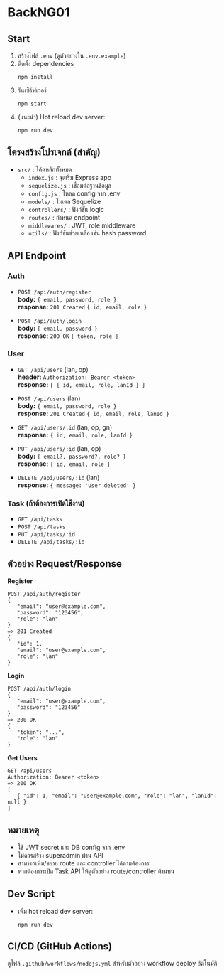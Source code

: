 # BackNG01

## Start

1. สร้างไฟล์ `.env` (ดูตัวอย่างใน `.env.example`)
2. ติดตั้ง dependencies
    ```
    npm install
    ```
3. รันเซิร์ฟเวอร์
    ```
    npm start
    ```
4. (แนะนำ) Hot reload dev server:
    ```
    npm run dev
    ```

## โครงสร้างโปรเจกต์ (สำคัญ)

- `src/` : โค้ดหลักทั้งหมด
   - `index.js` : จุดเริ่ม Express app
   - `sequelize.js` : เชื่อมต่อฐานข้อมูล
   - `config.js` : โหลด config จาก .env
   - `models/` : โมเดล Sequelize
   - `controllers/` : ฟังก์ชัน logic
   - `routes/` : กำหนด endpoint
   - `middlewares/` : JWT, role middleware
   - `utils/` : ฟังก์ชันช่วยเหลือ เช่น hash password

## API Endpoint

### Auth
- `POST /api/auth/register`  
   **body:** `{ email, password, role }`  
   **response:** `201 Created` `{ id, email, role }`

- `POST /api/auth/login`  
   **body:** `{ email, password }`  
   **response:** `200 OK` `{ token, role }`

### User
- `GET /api/users` (lan, op)  
   **header:** `Authorization: Bearer <token>`  
   **response:** `[ { id, email, role, lanId } ]`

- `POST /api/users` (lan)  
   **body:** `{ email, password, role }`  
   **response:** `201 Created` `{ id, email, role, lanId }`

- `GET /api/users/:id` (lan, op, gn)  
   **response:** `{ id, email, role, lanId }`

- `PUT /api/users/:id` (lan, op)  
   **body:** `{ email?, password?, role? }`  
   **response:** `{ id, email, role }`

- `DELETE /api/users/:id` (lan)  
   **response:** `{ message: 'User deleted' }`

### Task (ถ้าต้องการเปิดใช้งาน)
- `GET /api/tasks`  
- `POST /api/tasks`  
- `PUT /api/tasks/:id`  
- `DELETE /api/tasks/:id`

## ตัวอย่าง Request/Response

**Register**
```
POST /api/auth/register
{
   "email": "user@example.com",
   "password": "123456",
   "role": "lan"
}
=> 201 Created
{
   "id": 1,
   "email": "user@example.com",
   "role": "lan"
}
```

**Login**
```
POST /api/auth/login
{
   "email": "user@example.com",
   "password": "123456"
}
=> 200 OK
{
   "token": "...",
   "role": "lan"
}
```

**Get Users**
```
GET /api/users
Authorization: Bearer <token>
=> 200 OK
[
   { "id": 1, "email": "user@example.com", "role": "lan", "lanId": null }
]
```

## หมายเหตุ
- ใช้ JWT secret และ DB config จาก .env
- ไม่ควรสร้าง superadmin ผ่าน API
- สามารถเพิ่ม/ขยาย route และ controller ได้ตามต้องการ
- หากต้องการเปิด Task API ให้ดูตัวอย่าง route/controller ด้านบน

## Dev Script
- เพิ่ม hot reload dev server:
   ```
   npm run dev
   ```

## CI/CD (GitHub Actions)
ดูไฟล์ `.github/workflows/nodejs.yml` สำหรับตัวอย่าง workflow deploy อัตโนมัติ

